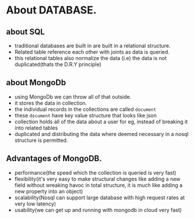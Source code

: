 # About DATABASE.

## about SQL

- traditional databases are built in are built in a relational structure.
- Related table reference each other with joints as data is queried.
- this relational tables also normalize the data (i.e) the data is not duplicated(thats the D.R.Y principle)

## about MongoDb

- using MongoDb we can throw all of that outside.
- it stores the data in collection.
- the individual records in the collections are called `document`
- these `document` have key value structure that looks like json
- collection holds all of the data about a user for eg, instead of breaking it into related tables
- duplicated and distributing the data where deemed necessary in a nosql structure is permitted.

## Advantages of MongoDB.

- performance(the speed which the collection is queried is very fast)
- flexibility(it's very easy to make structural changes like adding a new field without wreaking havoc in total structure, it is much like adding a new property into an object)
- scalability(Nosql can support large database with high request rates at very low latency)
- usability(we can get up and running with mongodb in cloud very fast)
